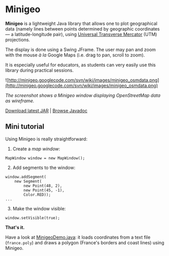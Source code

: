 # Minigeo #

**Minigeo** is a lightweight Java library that allows one to plot geographical data (namely lines between points determined by geographic coordinates — a latitude-longitude pair), using [Universal Transverse Mercator](http://en.wikipedia.org/wiki/Universal_Transverse_Mercator_coordinate_system) (UTM) projections.

The display is done using a Swing JFrame. The user may pan and zoom with the mouse _à la_ Google Maps (i.e. drag to pan, scroll to zoom).

It is especially useful for educators, as students can very easily use this library during practical sessions.

![http://minigeo.googlecode.com/svn/wiki/images/minigeo_osmdata.png](http://minigeo.googlecode.com/svn/wiki/images/minigeo_osmdata.png)

_The screenshot shows a Minigeo window displaying OpenStreetMap data as wireframe._

[Download latest JAR](http://code.google.com/p/minigeo/downloads/list) |
[Browse Javadoc](http://minigeo.googlecode.com/svn/trunk/MiniGeo/doc/index.html)

## Mini tutorial ##

Using Minigeo is really straightforward:

1) Create a _map window_:

```
MapWindow window = new MapWindow();
```

2) Add segments to the window:

```
window.addSegment(
    new Segment(
        new Point(48, 2),
        new Point(45, -1),
        Color.RED));
...
```

3) Make the window visible:

```
window.setVisible(true);
```

**That's it.**

Have a look at [MinigeoDemo.java](http://code.google.com/p/minigeo/source/browse/trunk/MiniGeo/src/MinigeoDemo.java): it loads coordinates from a text file (`france.poly`) and draws a polygon (France's borders and coast lines) using Minigeo.